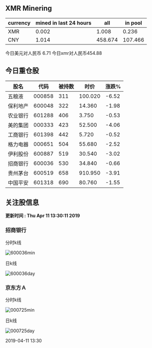## XMR Minering

|currency|mined in last 24 hours|all|in pool|
|---|---|---|---|
|XMR|0.002|1.008|0.236|
|CNY|1.014|458.674|107.466|

今日美元对人民币 6.71	今日xmr对人民币454.88


## 今日重仓股 

|股名|代码|被持数|时价|涨跌%|
|---|---|---|---|---|
|五粮液|000858|311|100.020|-6.52|
|保利地产|600048|322|14.360|-1.98|
|农业银行|601288|406|3.750|-0.53|
|美的集团|000333|423|52.500|-4.06|
|工商银行|601398|442|5.720|-0.52|
|格力电器|000651|504|55.680|-2.52|
|伊利股份|600887|519|30.540|-3.02|
|招商银行|600036|530|34.840|-0.66|
|贵州茅台|600519|658|910.950|-3.91|
|中国平安|601318|690|80.760|-1.55|

## 关注股信息
**更新时间 : Thu Apr 11 13:30:11 2019**
### 招商银行 
分时k线

![600036min](http://image.sinajs.cn/newchart/min/n/sh600036.gif)

日k线

![600036day](http://image.sinajs.cn/newchart/daily/n/sh600036.gif)

### 京东方Ａ 
分时k线

![000725min](http://image.sinajs.cn/newchart/min/n/sz000725.gif)

日k线

![000725day](http://image.sinajs.cn/newchart/daily/n/sz000725.gif)

2019-04-11 13:30